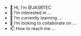 - 👋 Hi, I’m @JASBTEC
- 👀 I’m interested in ...
- 🌱 I’m currently learning ...
- 💞️ I’m looking to collaborate on ...
- 📫 How to reach me ...

<!---
JASBTEC/JASBTEC is a ✨ special ✨ repository because its `README.md` (this file) appears on your GitHub profile.
You can click the Preview link to take a look at your changes.
--->
